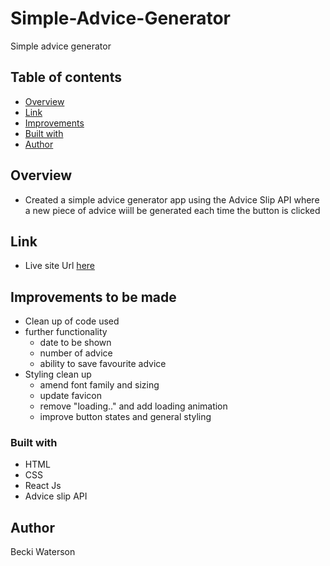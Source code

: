 # Simple-Advice-Generator

Simple advice generator 

## Table of contents

- [Overview](#overview)
- [Link](#link)
- [Improvements](#Improvements-to-be-made)
- [Built with](#built-with)
- [Author](#author)

## Overview
- Created a simple advice generator app using the Advice Slip API
where a new piece of advice wiill be generated each time the button is clicked

## Link
- Live site Url <a href="[/blank](https://beckissimpleadvicegenerator.netlify.app/)">here</a>

## Improvements to be made
- Clean up of code used
- further functionality 
    - date to be shown
    - number of advice
    - ability to save favourite advice 
- Styling clean up 
    - amend font family and sizing
    - update favicon
    - remove "loading.." and add loading animation
    - improve button states and general styling

### Built with

- HTML
- CSS 
- React Js
- Advice slip API

## Author
Becki Waterson
